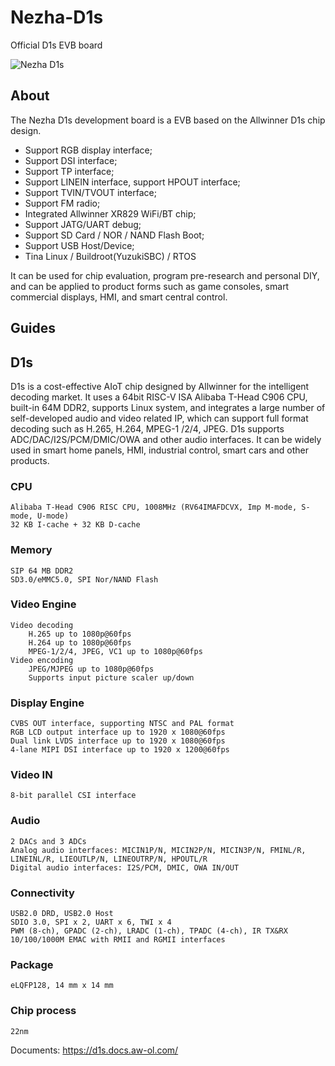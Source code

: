 # Nezha-D1s
Official D1s EVB board

![Nezha D1s](Bitmap/Nezha_D1s.jpg)

## About

The Nezha D1s development board is a EVB based on the Allwinner D1s chip design.

- Support RGB display interface;
- Support DSI interface;
- Support TP interface;
- Support LINEIN interface, support HPOUT interface;
- Support TVIN/TVOUT interface;
- Support FM radio;
- Integrated Allwinner XR829 WiFi/BT chip;
- Support JATG/UART debug;
- Support SD Card / NOR / NAND Flash Boot;
- Support USB Host/Device;
- Tina Linux / Buildroot(YuzukiSBC) / RTOS

It can be used for chip evaluation, program pre-research and personal DIY, and can be applied to product forms such as game consoles, smart commercial displays, HMI, and smart central control.

## Guides



## D1s

D1s is a cost-effective AIoT chip designed by Allwinner for the intelligent decoding market. It uses a 64bit RISC-V ISA Alibaba T-Head C906 CPU, built-in 64M DDR2, supports Linux system, and integrates a large number of self-developed audio and video related IP, which can support full format decoding such as H.265, H.264, MPEG-1 /2/4, JPEG. D1s supports ADC/DAC/I2S/PCM/DMIC/OWA and other audio interfaces. It can be widely used in smart home panels, HMI, industrial control, smart cars and other products.

### CPU

```
Alibaba T-Head C906 RISC CPU, 1008MHz (RV64IMAFDCVX, Imp M-mode, S-mode, U-mode)
32 KB I-cache + 32 KB D-cache
```

### Memory

```
SIP 64 MB DDR2
SD3.0/eMMC5.0, SPI Nor/NAND Flash
```

### Video Engine

```
Video decoding
    H.265 up to 1080p@60fps
    H.264 up to 1080p@60fps
    MPEG-1/2/4, JPEG, VC1 up to 1080p@60fps
Video encoding
    JPEG/MJPEG up to 1080p@60fps
    Supports input picture scaler up/down
```

### Display Engine

```
CVBS OUT interface, supporting NTSC and PAL format
RGB LCD output interface up to 1920 x 1080@60fps
Dual link LVDS interface up to 1920 x 1080@60fps
4-lane MIPI DSI interface up to 1920 x 1200@60fps
```

### Video IN

```
8-bit parallel CSI interface
```

### Audio

```
2 DACs and 3 ADCs
Analog audio interfaces: MICIN1P/N, MICIN2P/N, MICIN3P/N, FMINL/R, LINEINL/R, LIEOUTLP/N, LINEOUTRP/N, HPOUTL/R
Digital audio interfaces: I2S/PCM, DMIC, OWA IN/OUT
```

### Connectivity

```
USB2.0 DRD, USB2.0 Host
SDIO 3.0, SPI x 2, UART x 6, TWI x 4
PWM (8-ch), GPADC (2-ch), LRADC (1-ch), TPADC (4-ch), IR TX&RX
10/100/1000M EMAC with RMII and RGMII interfaces
```

### Package

```
eLQFP128, 14 mm x 14 mm
```

### Chip process

```
22nm
```






Documents: https://d1s.docs.aw-ol.com/



